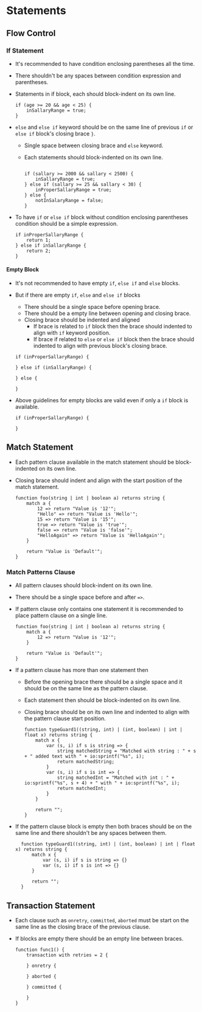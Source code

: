 # Statements

## Flow Control

### If Statement

* It's recommended to have condition enclosing parentheses all the time.
* There shouldn't be any spaces between condition expression and parentheses.
* Statements in if block, each should block-indent on its own line.

  ```ballerina
  if (age >= 20 && age < 25) {
      inSallaryRange = true;
  } 
  ```
* `else` and `else if` keyword should be on the same line of previous `if` or `else if` block's
  closing brace `}`.
  
  - Single space between closing brace and `else` keyword.
  - Each statements should block-indented on its own line.
  
    ```ballerina
  
    if (sallary >= 2000 && sallary < 2500) {
        inSallaryRange = true;
    } else if (sallary >= 25 && sallary < 30) {
        inProperSallaryRange = true;
    } else {
        notInSalaryRange = false;
    }
  
    ```

* To have `if` or `else if` block without condition enclosing parentheses 
  condition should be a simple expression.
  
    ```ballerina
    if inProperSallaryRange {
        return 1;
    } else if inSallaryRange {
        return 2;
    }
    
    ```
#### Empty Block

* It's not recommended to have empty `if`, `else if` and `else` blocks.
* But if there are empty `if`, `else` and `else if` blocks
  - There should be a single space before opening brace.
  - There should be a empty line between opening and closing brace.
  - Closing brace should be indented and aligned
    - If brace is related to `if` block then the brace should indented to align with
      `if` keyword position.
    - If brace if related to `else` or `else if` block then the brace should indented to align with 
      previous block's closing brace.
      
  ```ballerina
  if (inProperSallaryRange) {
      
  } else if (inSallaryRange) {
      
  } else {
      
  }
  ```
* Above guidelines for empty blocks are valid even if only a `if` block is available.
  ```ballerina
  if (inProperSallaryRange) {
  
  }
  ```
## Match Statement

* Each pattern clause available in the match statement should be block-indented on its own line.
* Closing brace should indent and align with the start position of the match statement.

  ```ballerina
  function foo(string | int | boolean a) returns string {
      match a {
          12 => return "Value is '12'";
          "Hello" => return "Value is 'Hello'";
          15 => return "Value is '15'";
          true => return "Value is 'true'";
          false => return "Value is 'false'";
          "HelloAgain" => return "Value is 'HelloAgain'";
      }
 
      return "Value is 'Default'";
  }
  ```

### Match Patterns Clause

* All pattern clauses should block-indent on its own line.
* There should be a single space before and after `=>`.
* If pattern clause only contains one statement it is recommended to place pattern clause on a single line.

  ```ballerina
  function foo(string | int | boolean a) returns string {
      match a {
          12 => return "Value is '12'";
      }
  
      return "Value is 'Default'";
  }
  ```
* If a pattern clause has more than one statement then
  - Before the opening brace there should be a single space and it should be on the same line as the pattern clause. 
  - Each statement then should be block-indented on its own line.
  - Closing brace should be on its own line and indented to align with the pattern clause start position.
  
    ```ballerina
    function typeGuard1((string, int) | (int, boolean) | int | float x) returns string {
        match x {
            var (s, i) if s is string => {
                string matchedString = "Matched with string : " + s + " added text with " + io:sprintf("%s", i);
                return matchedString;
            }
            var (s, i) if s is int => {
                string matchedInt = "Matched with int : " + io:sprintf("%s", s + 4) + " with " + io:sprintf("%s", i);
                return matchedInt;
            }
        }
        
        return "";
    }
    ```
* If the pattern clause block is empty then both braces should be on the same line and there shouldn't be any spaces
  between them.
  
  ```ballerina
    function typeGuard1((string, int) | (int, boolean) | int | float x) returns string {
        match x {
            var (s, i) if s is string => {}
            var (s, i) if s is int => {}
        }
        
        return "";
    }
  ```
## Transaction Statement

* Each clause such as `onretry`, `committed`, `aborted` must be start on the same line 
  as the closing brace of the previous clause.
* If blocks are empty there should be an empty line between braces. 
  
  ```ballerina
  function func1() {
      transaction with retries = 2 {
          
      } onretry {
          
      } aborted {
          
      } committed {
          
      }
  }
  ```

